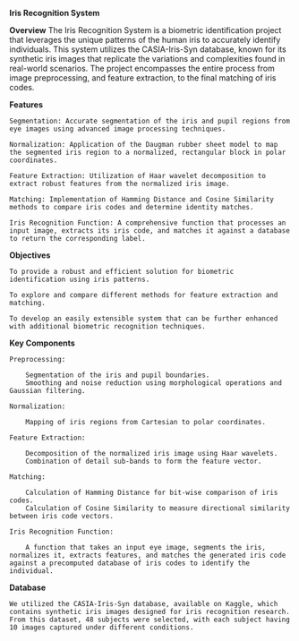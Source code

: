 **Iris Recognition System**

**Overview**
	The Iris Recognition System is a biometric identification project that leverages the unique patterns of the human iris to accurately identify individuals. This system utilizes the CASIA-Iris-Syn database, known for its synthetic iris images that replicate the variations and complexities found in real-world scenarios. The project encompasses the entire process from image preprocessing, and feature extraction, to the final matching of iris codes.

**Features**

	Segmentation: Accurate segmentation of the iris and pupil regions from eye images using advanced image processing techniques.

	Normalization: Application of the Daugman rubber sheet model to map the segmented iris region to a normalized, rectangular block in polar coordinates.

	Feature Extraction: Utilization of Haar wavelet decomposition to extract robust features from the normalized iris image.

	Matching: Implementation of Hamming Distance and Cosine Similarity methods to compare iris codes and determine identity matches.
 
	Iris Recognition Function: A comprehensive function that processes an input image, extracts its iris code, and matches it against a database to return the corresponding label.

**Objectives**

	To provide a robust and efficient solution for biometric identification using iris patterns.
 
	To explore and compare different methods for feature extraction and matching.
 
	To develop an easily extensible system that can be further enhanced with additional biometric recognition techniques.
 
**Key Components**	

	Preprocessing:
 
		Segmentation of the iris and pupil boundaries.
		Smoothing and noise reduction using morphological operations and Gaussian filtering.
  
	Normalization:
  
		Mapping of iris regions from Cartesian to polar coordinates.
  
	Feature Extraction:
  
		Decomposition of the normalized iris image using Haar wavelets.
		Combination of detail sub-bands to form the feature vector.
   
    Matching:

		Calculation of Hamming Distance for bit-wise comparison of iris codes.
		Calculation of Cosine Similarity to measure directional similarity between iris code vectors.
   
	Iris Recognition Function:
  
		A function that takes an input eye image, segments the iris, normalizes it, extracts features, and matches the generated iris code against a precomputed database of iris codes to identify the individual.
  
**Database**

	We utilized the CASIA-Iris-Syn database, available on Kaggle, which contains synthetic iris images designed for iris recognition research. From this dataset, 48 subjects were selected, with each subject having 10 images captured under different conditions.
